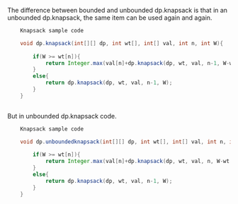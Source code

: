 The difference between bounded and unbounded dp.knapsack is that in an unbounded dp.knapsack, the same item can be used 
again and again. 

```java  
    Knapsack sample code

    void dp.knapsack(int[][] dp, int wt[], int[] val, int n, int W){
        
        if(W >= wt[n]){
            return Integer.max(val[n]+dp.knapsack(dp, wt, val, n-1, W-wt[n]), dp.knapsack(dp, wt, val, n -1 , W))    
        }
        else{
            return dp.knapsack(dp, wt, val, n-1, W);
        }
    }
    
```

But in unbounded dp.knapsack code. 

```java  
    Knapsack sample code

    void dp.unboundedknapsack(int[][] dp, int wt[], int[] val, int n, int W){
        
        if(W >= wt[n]){
            return Integer.max(val[n]+dp.knapsack(dp, wt, val, n, W-wt[n]), dp.knapsack(dp, wt, val, n -1 , W))    
        }
        else{
            return dp.knapsack(dp, wt, val, n-1, W);
        }
    }
    
```
